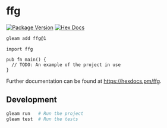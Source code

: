 # ffg

[![Package Version](https://img.shields.io/hexpm/v/ffg)](https://hex.pm/packages/ffg)
[![Hex Docs](https://img.shields.io/badge/hex-docs-ffaff3)](https://hexdocs.pm/ffg/)

```sh
gleam add ffg@1
```
```gleam
import ffg

pub fn main() {
  // TODO: An example of the project in use
}
```

Further documentation can be found at <https://hexdocs.pm/ffg>.

## Development

```sh
gleam run   # Run the project
gleam test  # Run the tests
```
